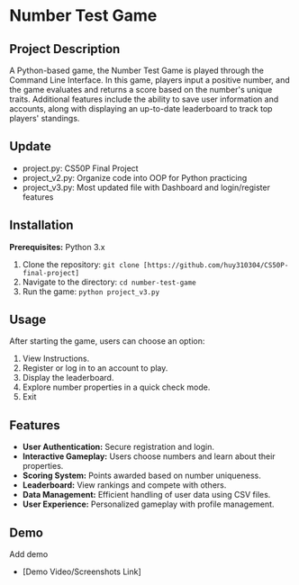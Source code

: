 # Number Test Game

## Project Description
A Python-based game, the Number Test Game is played through the Command Line Interface. In this game, players input a positive number, and the game evaluates and returns a score based on the number's unique traits. Additional features include the ability to save user information and accounts, along with displaying an up-to-date leaderboard to track top players' standings.

## Update
- project.py: CS50P Final Project
- project_v2.py: Organize code into OOP for Python practicing
- project_v3.py: Most updated file with Dashboard and login/register features

## Installation
**Prerequisites:** Python 3.x
1. Clone the repository: `git clone [https://github.com/huy310304/CS50P-final-project]`
2. Navigate to the directory: `cd number-test-game`
3. Run the game: `python project_v3.py`

## Usage
After starting the game, users can choose an option:
1. View Instructions.
2. Register or log in to an account to play.
3. Display the leaderboard.
4. Explore number properties in a quick check mode.
5. Exit

## Features
- **User Authentication:** Secure registration and login.
- **Interactive Gameplay:** Users choose numbers and learn about their properties.
- **Scoring System:** Points awarded based on number uniqueness.
- **Leaderboard:** View rankings and compete with others.
- **Data Management:** Efficient handling of user data using CSV files.
- **User Experience:** Personalized gameplay with profile management. 

## Demo
Add demo
- [Demo Video/Screenshots Link] 
